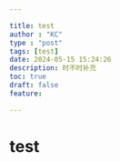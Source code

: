 ```yaml
---

title: test
author : "KC"
type : "post"
tags: [test]
date: 2024-05-15 15:24:26
description: 时不时补充
toc: true
draft: false
feature: 

---
```

# test